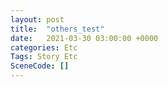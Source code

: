 ```yaml
---
layout: post
title:  "others_test"
date:   2021-03-30 03:00:00 +0000
categories: Etc
Tags: Story Etc
SceneCode: []
---
```

